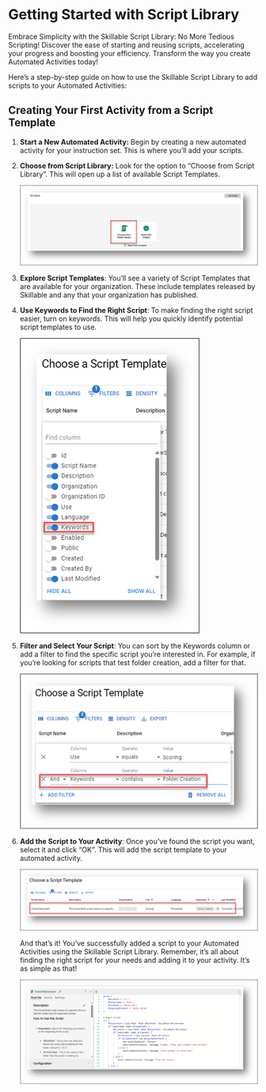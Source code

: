 # Getting Started with Script Library

Embrace Simplicity with the Skillable Script Library: No More Tedious Scripting! Discover the ease of starting and reusing scripts, accelerating your progress and boosting your efficiency. Transform the way you create Automated Activities today!

Here’s a step-by-step guide on how to use the Skillable Script Library to add scripts to your Automated Activities:

## Creating Your First Activity from a Script Template

1.	**Start a New Automated Activity:** Begin by creating a new automated activity for your instruction set. This is where you’ll add your scripts.

2.	**Choose from Script Library:** Look for the option to “Choose from Script Library”. This will open up a list of available Script Templates.
 
    ![Choose from Script Library](images/choose-from-script-library.png)

3.	**Explore Script Templates**: You’ll see a variety of Script Templates that are available for your organization. These include templates released by Skillable and any that your organization has published.

4.	**Use Keywords to Find the Right Script**: To make finding the right script easier, turn on keywords. This will help you quickly identify potential script templates to use.

    ![Toggle Keywords On](images/choose-script-template-keywords-toggle.png)

5.	**Filter and Select Your Script**: You can sort by the Keywords column or add a filter to find the specific script you’re interested in. For example, if you’re looking for scripts that test folder creation, add a filter for that.


    ![Choose Script Template Keywords](images/choose-a-script-template-keywords.png)

 
6.	**Add the Script to Your Activity**: Once you’ve found the script you want, select it and click “OK”. This will add the script template to your automated activity.

    ![Choose a Script Template](images/choose-a-script-template.png)

    And that’s it! You’ve successfully added a script to your Automated Activities using the Skillable Script Library. Remember, it’s all about finding the right script for your needs and adding it to your activity. It’s as simple as that!  

    ![Check File Content](images/check-file-content.png)